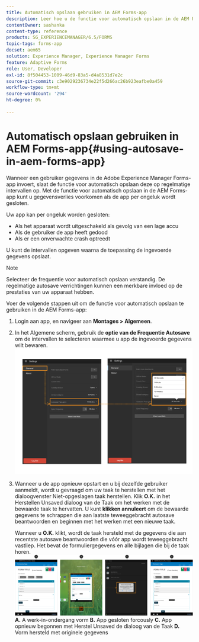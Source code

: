 ```yaml
---
title: Automatisch opslaan gebruiken in AEM Forms-app
description: Leer hoe u de functie voor automatisch opslaan in de AEM Forms-app kunt gebruiken om gegevensverlies te voorkomen.
contentOwner: sashanka
content-type: reference
products: SG_EXPERIENCEMANAGER/6.5/FORMS
topic-tags: forms-app
docset: aem65
solution: Experience Manager, Experience Manager Forms
feature: Adaptive Forms
role: User, Developer
exl-id: 8f504453-1009-46d9-83a5-d4a8531d7e2c
source-git-commit: c3e9029236734e22f5d266ac26b923eafbe0a459
workflow-type: tm+mt
source-wordcount: '294'
ht-degree: 0%

---
```


# Automatisch opslaan gebruiken in AEM Forms-app{#using-autosave-in-aem-forms-app}

Wanneer een gebruiker gegevens in de Adobe Experience Manager Forms-app invoert, slaat de functie voor automatisch opslaan deze op regelmatige intervallen op. Met de functie voor automatisch opslaan in de AEM Forms-app kunt u gegevensverlies voorkomen als de app per ongeluk wordt gesloten.

Uw app kan per ongeluk worden gesloten:

* Als het apparaat wordt uitgeschakeld als gevolg van een lage accu
* Als de gebruiker de app heeft gedood
* Als er een onverwachte crash optreedt

U kunt de intervallen opgeven waarna de toepassing de ingevoerde gegevens opslaat.

>[!NOTE]
>
>Selecteer de frequentie voor automatisch opslaan verstandig. De regelmatige autosave verrichtingen kunnen een merkbare invloed op de prestaties van uw apparaat hebben.

Voer de volgende stappen uit om de functie voor automatisch opslaan te gebruiken in de AEM Forms-app:

1. Login aan app, en navigeer aan **Montages > Algemeen**.
1. In het Algemene scherm, gebruik de **optie van de Frequentie Autosave** om de intervallen te selecteren waarmee u app de ingevoerde gegevens wilt bewaren.
   [![&#x200B; plaatsend autosave frequentie &#x200B;](assets/using-autosave-freq-07.png)](assets/using-autosave-freq-07-1.png)

1. Wanneer u de app opnieuw opstart en u bij dezelfde gebruiker aanmeldt, wordt u gevraagd om uw taak te herstellen met het dialoogvenster Niet-opgeslagen taak herstellen. Klik **O.K.** in het Herstellen Unsaved dialoog van de Taak om het werken met de bewaarde taak te hervatten. U kunt **klikken annuleert** om de bewaarde gegevens te schrappen die aan laatste teweeggebracht autosave beantwoorden en beginnen met het werken met een nieuwe taak.

   Wanneer u **O.K.** klikt, wordt de taak hersteld met de gegevens die aan recentste autosave beantwoorden die vóór app wordt teweeggebracht vastliep. Het bevat de formuliergegevens en alle bijlagen die bij de taak horen.
   [![&#x200B; het krijgen van een taak teruggekregen &#x200B;](assets/autosave-flow.png)](assets/using-autosave-freq-06.png)**A.** A werk-in-ondergang vorm **B.** App gesloten forcously **C.** App opnieuw begonnen met Herstel Unsaved de dialoog van de Taak **D.** Vorm hersteld met originele gegevens

